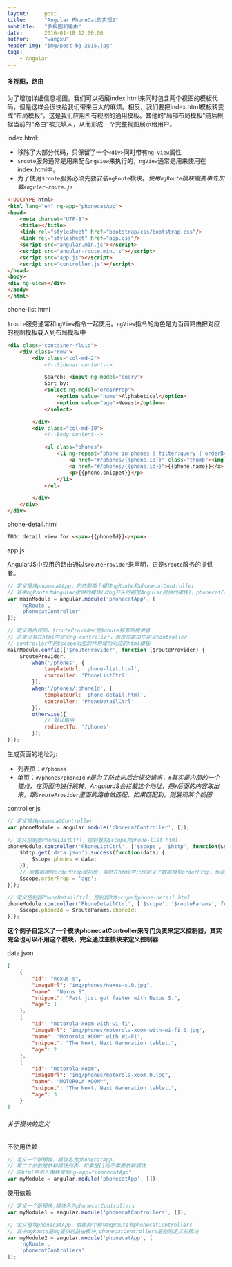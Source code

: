 ```yaml
---
layout:     post
title:      "Angular PhoneCat的实现2"
subtitle:   "多视图和路由"
date:       2016-01-18 12:00:00
author:     "wangxu"
header-img: "img/post-bg-2015.jpg"
tags:
    - Angular
---
```


#### 多视图，路由


为了增加详细信息视图，我们可以拓展index.html来同时包含两个视图的模板代码，但是这样会很快给我们带来巨大的麻烦。相反，我们要把index.html模板转变成“布局模板”。这是我们应用所有视图的通用模板。其他的“局部布局模板”随后根据当前的“路由”被充填入，从而形成一个完整视图展示给用户。

index.html:
* 移除了大部分代码，只保留了一个`<div>`同时带有`ng-view`属性
* `$route`服务通常是用来配合`ngView`来执行的，`ngView`通常是用来使用在index.html中。
* 为了使用`$route`服务必须先要安装`ngRoute`模块。*使用`ngRoute`模块需要事先加载`angular-route.js`*

```html
<!DOCTYPE html>
<html lang="en" ng-app="phonecatApp">
<head>
    <meta charset="UTF-8">
    <title></title>
    <link rel="stylesheet" href="bootstrap/css/bootstrap.css"/>
    <link rel="stylesheet" href="app.css"/>
    <script src="angular.min.js"></script>
    <script src="angular-route.min.js"></script>
    <script src="app.js"></script>
    <script src="controller.js"></script>
</head>
<body>
<div ng-view></div>
</body>
</html>
```

phone-list.html

`$route`服务通常和`ngView`指令一起使用。`ngView`指令的角色是为当前路由把对应的视图模板载入到布局模板中

```html
<div class="container-fluid">
    <div class="row">
        <div class="col-md-2">
            <!--Sidebar content-->

            Search: <input ng-model="query">
            Sort by:
            <select ng-model="orderProp">
                <option value="name">Alphabetical</option>
                <option value="age">Newest</option>
            </select>

        </div>
        <div class="col-md-10">
            <!--Body content-->

            <ul class="phones">
                <li ng-repeat="phone in phones | filter:query | orderBy:orderProp" class="thumbnail">
                    <a href="#/phones/{{phone.id}}" class="thumb"><img ng-src="{{phone.imageUrl}}"></a>
                    <a href="#/phones/{{phone.id}}">{{phone.name}}</a>
                    <p>{{phone.snippet}}</p>
                </li>
            </ul>

        </div>
    </div>
</div>
```

phone-detail.html

```html
TBD: detail view for <span>{{phoneId}}</span>
```

app.js

AngularJS中应用的路由通过`$routeProvider`来声明，它是`$route`服务的提供者。

```javascript
// 定义模块phonecatApp，它依赖两个模块ngRoute和phonecatController
// 其中ngRoute为Angular提供的模块(以ng开头的都是Angular提供的模块)，phonecatController是用户自定义模块
var mainModule = angular.module('phonecatApp', [
    'ngRoute',
    'phonecatController'
]);

// 定义路由规则，$routeProvider是$route服务的提供者
// 这里没有在html中定义ng-controller，而是在路由中定义controller
// controller中的$scope对应的作用域为对应的html模板
mainModule.config(['$routeProvider', function ($routeProvider) {
    $routeProvider.
        when('/phones', {
            templateUrl: 'phone-list.html',
            controller: 'PhoneListCtrl'
        }).
        when('/phones/:phoneId', {
            templateUrl: 'phone-detail.html',
            controller: 'PhoneDetailCtrl'
        }).
        otherwise({
            // 默认路由
            redirectTo: '/phones'
        });
}]);
```
生成页面的地址为:
* 列表页：`#/phones`
* 单页：`#/phones/phoneId`
*`#`是为了防止向后台提交请求，`#`其实是内部的一个锚点，在页面内进行跳转，AngularJS会拦截这个地址，把`#`后面的内容取出来，跟`$routeProvider`里面的路由做匹配，如果匹配到，则展现某个视图*


controller.js

```javascript
// 定义模块phonecatController
var phoneModule = angular.module('phonecatController', []);

// 定义控制器PhoneListCtrl，控制器的$scope为phone-list.html
phoneModule.controller('PhoneListCtrl', ['$scope', '$http', function($scope, $http){
    $http.get('data.json').success(function(data) {
        $scope.phones = data;
    });
    // 给数据模型orderProp赋初值，虽然在html中已经定义了数据模型orderProp，但是需要通过用户操作select标签来改变数据模型
    $scope.orderProp = 'age';
}]);

// 定义控制器PhoneDetailCtrl，控制器的$scope为phone-detail.html
phoneModule.controller('PhoneDetailCtrl', ['$scope', '$routeParams', function($scope, $routeParams) {
    $scope.phoneId = $routeParams.phoneId;
}]);
```

**这个例子自定义了一个模块phonecatController来专门负责来定义控制器，其实完全也可以不用这个模块，完全通过主模块来定义控制器**

data.json

```json
[
    {
        "id": "nexus-s",
        "imageUrl": "img/phones/nexus-s.0.jpg",
        "name": "Nexus S",
        "snippet": "Fast just got faster with Nexus S.",
        "age": 1
    },
    {
        "id": "motorola-xoom-with-wi-fi",
        "imageUrl": "img/phones/motorola-xoom-with-wi-fi.0.jpg",
        "name": "Motorola XOOM™ with Wi-Fi",
        "snippet": "The Next, Next Generation tablet.",
        "age": 2
    },
    {
        "id": "motorola-xoom",
        "imageUrl": "img/phones/motorola-xoom.0.jpg",
        "name": "MOTOROLA XOOM™",
        "snippet": "The Next, Next Generation tablet.",
        "age": 3
    }
]
```

###### 关于模块的定义

不使用依赖

```javascript
// 定义一个新模块，模块名为phonecatApp。
// 第二个参数是依赖模块列表，如果是[]则不需要依赖模块
// 在html中引入模块使用ng-app="phonecatApp"
var myModule = angular.module('phonecatApp', []);
```
使用依赖

```javascript
// 定义一个新模块,模块名为phonecatControllers
var myModule1 = angular.module('phonecatControllers', []);

// 定义模块phonecatApp，依赖两个模块ngRoute和phonecatControllers
// 其中ngRoute是ng提供的路由模块,phonecatControllers是刚刚定义的模块
var myModule2 = angular.module('phonecatApp', [
    'ngRoute',
    'phonecatControllers'
]);
```

